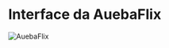 # Interface da AuebaFlix

![AuebaFlix](https://user-images.githubusercontent.com/99449012/179238014-9aa77082-9d00-46cc-a513-18067e5d8a07.jpg)
